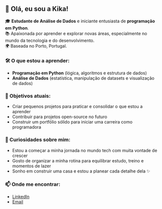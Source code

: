 ## 👋 Olá, eu sou a **Kika**!

🎓 **Estudante de Análise de Dados** e iniciante entusiasta de **programação em Python**.   
📚 Apaixonada por aprender e explorar novas áreas, especialmente no mundo da tecnologia e do desenvolvimento.  
🌍 Baseada no Porto, Portugal.

### 🛠️ O que estou a aprender:
- **Programação em Python** (lógica, algoritmos e estrutura de dados)
- **Análise de Dados** (estatística, manipulação de datasets e visualização de dados)

### 🎯 Objetivos atuais:
- Criar pequenos projetos para praticar e consolidar o que estou a aprender
- Contribuir para projetos open-source no futuro
- Construir um portfólio sólido para iniciar uma carreira como programadora

### 🚀 Curiosidades sobre mim:
- Estou a começar a minha jornada no mundo tech com muita vontade de crescer
- Gosto de organizar a minha rotina para equilibrar estudo, treino e momentos de lazer
- Sonho em construir uma casa e estou a planear cada detalhe dela ✨

### 📫 Onde me encontrar:
- [LinkedIn](https://www.linkedin.com/in/franciscapintocardoso/)
- [Email](franciscapintocardoso93@gmail.com)